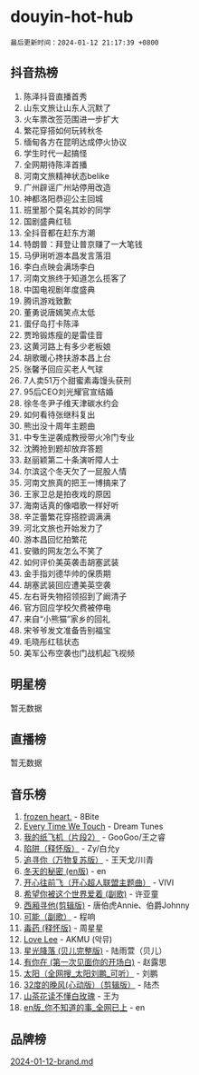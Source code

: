# douyin-hot-hub

`最后更新时间：2024-01-12 21:17:39 +0800`

## 抖音热榜

1. 陈泽抖音直播首秀
1. 山东文旅让山东人沉默了
1. 火车票改签范围进一步扩大
1. 繁花穿搭如何玩转秋冬
1. 缅甸各方在昆明达成停火协议
1. 学生时代一起搞怪
1. 全网期待陈泽首播
1. 河南文旅精神状态belike
1. 广州辟谣广州站停用改造
1. 神都洛阳恭迎公主回城
1. 班里那个莫名其妙的同学
1. 国剧盛典红毯
1. 全抖音都在赶东方潮
1. 特朗普：拜登让普京赚了一大笔钱
1. 马伊琍听游本昌发言落泪
1. 李白点映会满场李白
1. 河南文旅终于知道怎么揽客了
1. 中国电视剧年度盛典
1. 腾讯游戏致歉
1. 董勇说唐嫣笑点太低
1. 蛋仔岛打卡陈泽
1. 贾玲锻炼瘦的是雷佳音
1. 这黄河路上有多少老板娘
1. 胡歌暖心搀扶游本昌上台
1. 张馨予回应买老人气球
1. 7人卖51万个甜蜜素毒馒头获刑
1. 95后CEO刘光耀官宣结婚
1. 徐冬冬尹子维天津碳水约会
1. 如何看待张继科复出
1. 熊出没十周年主题曲
1. 中专生逆袭成教授带火冷门专业
1. 沈腾抢到题却放弃答题
1. 赵丽颖第二十条演听障人士
1. 尔滨这个冬天欠了一屁股人情
1. 河南文旅真的把王一博搞来了
1. 王家卫总是拍夜戏的原因
1. 海南话真的像唱歌一样好听
1. 辛芷蕾繁花穿搭腔调满满
1. 河北文旅也开始发力了
1. 游本昌回忆拍繁花
1. 安徽的网友怎么不笑了
1. 如何评价美英袭击胡塞武装
1. 金手指刘德华帅的保质期
1. 胡塞武装回应遭美英空袭
1. 左右哥失物招领招到了阚清子
1. 官方回应学校欠费被停电
1. 来自“小熊猫”家乡的回礼
1. 宋爷爷发文准备告别福宝
1. 毛晓彤红毯状态
1. 美军公布空袭也门战机起飞视频

## 明星榜

暂无数据

## 直播榜

暂无数据

## 音乐榜

1. [frozen heart.](https://sf6-cdn-tos.douyinstatic.com/obj/tos-cn-ve-2774/oIIWJfyjIACZA9zQMtnJ6hQQhFC4vhCupoRBsO) - 8Bite
1. [Every Time We Touch](https://sf3-cdn-tos.douyinstatic.com/obj/tos-cn-ve-2774/ogN6lUKQeBBfEVhIOMikG1CcJjugxk1tztZyhP) - Dream Tunes
1. [我的纸飞机（片段2）](https://sf86-cdn-tos.douyinstatic.com/obj/tos-cn-ve-2774/oM2ZrKcg2CD5AeRB2gkeXOFB1IxAGJdZPazYHf) - GooGoo/王之睿
1. [陷阱（释怀版）](https://sf3-cdn-tos.douyinstatic.com/obj/tos-cn-ve-2774/oE8C21LeZrzKLDFfQYgMzx4GAIHageG5IzayY7) - Zy/白允y
1. [追寻你（万物复苏版）](https://sf86-cdn-tos.douyinstatic.com/obj/tos-cn-ve-2774/oYeAZJsbjIDit9APmBg8u6uDUQnHmoCf3gbo74) - 王天戈/川青
1. [冬天的秘密 (en版)](https://sf86-cdn-tos.douyinstatic.com/obj/tos-cn-ve-2774/okIuMHDdzyf3FjGK4Lphe1vfHcQaPIHAg0Z4CR) - en
1. [开心往前飞（开心超人联盟主题曲）](https://sf6-cdn-tos.douyinstatic.com/obj/tos-cn-ve-2774/9d8fb7c82cf1421fb93a9fe925275e0a) - VIVI
1. [希望你被这个世界爱着 (副歌)](https://sf6-cdn-tos.douyinstatic.com/obj/tos-cn-ve-2774/oUHCmWQfZlE3QQBKBeD8rCFLpJzPgCpImhsxMt) - 许亚童
1. [西厢寻他(剪辑版)](https://sf86-cdn-tos.douyinstatic.com/obj/tos-cn-ve-2774/oUsAVfAQKlRNxEv5qxvIB8o5qmIWUcXbzJKJhw) - 唐伯虎Annie、伯爵Johnny
1. [可能（副歌）](https://sf86-cdn-tos.douyinstatic.com/obj/tos-cn-ve-2774/cde1731888894259b333569393c2fb51) - 程响
1. [毒药 (释怀版)](https://sf6-cdn-tos.douyinstatic.com/obj/tos-cn-ve-2774/oYILMEAzspdZBIzy4frJNB8ZHPHWAhiwowd4Ad) - 周星星
1. [Love Lee](https://sf86-cdn-tos.douyinstatic.com/obj/tos-cn-ve-2774/o05GbkJGbCBTdDnMtB0fwOYgkeZp23vrWQDQBS) - AKMU (악뮤)
1. [星光降落 (贝儿完整版)](https://sf86-cdn-tos.douyinstatic.com/obj/tos-cn-ve-2774/okwB9hAwyAtsFFkFBzAX1hOOfQuIoMNs0W2Mwr) - 陆雨萱（贝儿）
1. [有你在 (第一次见面你的开场白)](https://sf86-cdn-tos.douyinstatic.com/obj/tos-cn-ve-2774/oAthrQ3ClJBfI57uBoFEgNDYtNCZ0TSYQQfxQ0) - 赵露思
1. [太阳（全网搜_太阳刘鹏_可听）](https://sf6-cdn-tos.douyinstatic.com/obj/tos-cn-ve-2774/ogWbyIQnlBFImVbeDocRdCIYtBHlbJXgfZMvgz) - 刘鹏
1. [32度的晚风(心动版）（剪辑版）](https://sf86-cdn-tos.douyinstatic.com/obj/tos-cn-ve-2774/owNyabsyWdzUulxhoJfK8IBXgp0UMQAHpvGh2B) - 陆杰
1. [山茶花读不懂白玫瑰](https://sf86-cdn-tos.douyinstatic.com/obj/tos-cn-ve-2774/osfn8B7DktrRHEPJgPCfDbw7QDQEkwC16BxZg9) - 王为
1. [en版_你不知道的事_全网已上](https://sf3-cdn-tos.douyinstatic.com/obj/tos-cn-ve-2774/o4QbYLDezHUtFyDKdF9XfmPhIewaqEQAggj6Cb) - en

## 品牌榜

[2024-01-12-brand.md](2024-01-12-brand.md)
